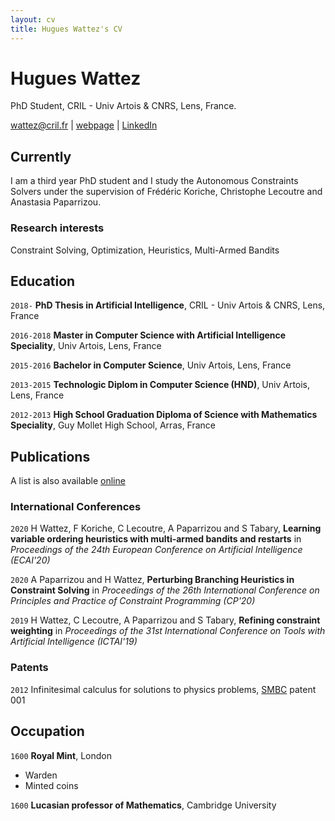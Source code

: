 ```yaml
---
layout: cv
title: Hugues Wattez's CV
---
```

# Hugues Wattez
PhD Student, CRIL - Univ Artois & CNRS, Lens, France.

<div id="webaddress">
<a href="wattez@cril.fr">wattez@cril.fr</a>
| <a href="http://www.cril.univ-artois.fr/~wattez">webpage</a>
| <a href="https://www.linkedin.com/in/hugues-wattez-348070145">LinkedIn</a>
</div>


## Currently

I am a third year PhD student and I study the Autonomous Constraints Solvers under the supervision of Frédéric Koriche, Christophe Lecoutre and Anastasia Paparrizou.

### Research interests

Constraint Solving, Optimization, Heuristics, Multi-Armed Bandits

## Education

`2018-`
__PhD Thesis in Artificial Intelligence__, CRIL - Univ Artois & CNRS, Lens, France

`2016-2018`
__Master in Computer Science with Artificial Intelligence Speciality__, Univ Artois, Lens, France

`2015-2016`
__Bachelor in Computer Science__, Univ Artois, Lens, France

`2013-2015`
__Technologic Diplom in Computer Science (HND)__, Univ Artois, Lens, France

`2012-2013`
__High School Graduation Diploma of Science with Mathematics Speciality__, Guy Mollet High School, Arras, France

## Publications

A list is also available [online](http://scholar.google.co.uk/citations?user=AEYuMjIAAAAJ)

### International Conferences

`2020`
H Wattez, F Koriche, C Lecoutre, A Paparrizou and S Tabary, __Learning variable ordering heuristics with multi-armed bandits and restarts__ in *Proceedings of the 24th European Conference on Artificial Intelligence (ECAI'20)*

`2020`
A Paparrizou and H Wattez, __Perturbing Branching Heuristics in Constraint Solving__ in *Proceedings of the 26th International Conference on Principles and Practice of Constraint Programming (CP'20)*

`2019`
H Wattez, C Lecoutre, A Paparrizou and S Tabary, __Refining constraint weighting__ in *Proceedings of the 31st International Conference on Tools with Artificial Intelligence (ICTAI'19)*

### Patents

`2012`
Infinitesimal calculus for solutions to physics problems, [SMBC](http://www.techdirt.com/articles/20121011/09312820678/if-patents-had-been-around-time-newton.shtml) patent 001


## Occupation

`1600`
__Royal Mint__, London

- Warden
- Minted coins

`1600`
__Lucasian professor of Mathematics__, Cambridge University



<!-- ### Footer

Last updated: April 2021 -->


